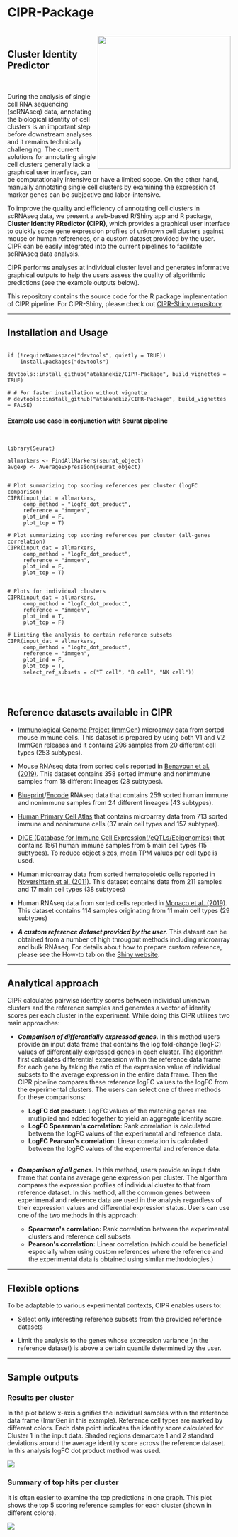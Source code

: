 # CIPR-Package

<br>

<img align="right" src="https://github.com/atakanekiz/CIPR-Package/raw/master/doc/CIPR_hex_mid.png" width=300> 

## Cluster Identity Predictor 

<br>

During the analysis of single cell RNA sequencing (scRNAseq) data, annotating the biological identity of cell clusters is an important step before downstream analyses and it remains technically challenging. The current solutions for annotating single cell clusters generally lack a graphical user interface, can be computationally intensive or have a limited scope. On the other hand, manually annotating single cell clusters by examining the expression of marker genes can be subjective and labor-intensive.

To improve the quality and efficiency of annotating cell clusters in scRNAseq data, we present a web-based R/Shiny app and R package, __Cluster Identity PRedictor (CIPR)__, which provides a graphical user interface to quickly score gene expression profiles of unknown cell clusters against mouse or human references, or a custom dataset provided by the user. CIPR can be easily integrated into the current pipelines to facilitate scRNAseq data analysis.

CIPR performs analyses at individual cluster level and generates informative graphical outputs to help the users assess the quality of algorithmic predictions (see the example outputs below).  


This repository contains the source code for the R package implementation of CIPR pipeline. For CIPR-Shiny, please check out [CIPR-Shiny repository](https://github.com/atakanekiz/CIPR-Shiny).

---

## Installation and Usage

```{r}

if (!requireNamespace("devtools", quietly = TRUE))
    install.packages("devtools")

devtools::install_github("atakanekiz/CIPR-Package", build_vignettes = TRUE)

# # For faster installation without vignette
# devtools::install_github("atakanekiz/CIPR-Package", build_vignettes = FALSE)
```

#### Example use case in conjunction with Seurat pipeline

```{r}


library(Seurat)

allmarkers <- FindAllMarkers(seurat_object)
avgexp <- AverageExpression(seurat_object)


# Plot summarizing top scoring references per cluster (logFC comparison)
CIPR(input_dat = allmarkers,
     comp_method = "logfc_dot_product", 
     reference = "immgen", 
     plot_ind = F,
     plot_top = T)
     
# Plot summarizing top scoring references per cluster (all-genes correlation)
CIPR(input_dat = allmarkers,
     comp_method = "logfc_dot_product", 
     reference = "immgen", 
     plot_ind = F,
     plot_top = T)
     
     
# Plots for individual clusters
CIPR(input_dat = allmarkers,
     comp_method = "logfc_dot_product", 
     reference = "immgen", 
     plot_ind = T,
     plot_top = F)

# Limiting the analysis to certain reference subsets
CIPR(input_dat = allmarkers,
     comp_method = "logfc_dot_product", 
     reference = "immgen", 
     plot_ind = F,
     plot_top = T, 
     select_ref_subsets = c("T cell", "B cell", "NK cell"))




```


## Reference datasets available in CIPR

* [Immunological Genome Project (ImmGen)](https://www.immgen.org) microarray data from sorted mouse immune cells. This dataset is prepared by using both V1 and V2 ImmGen releases and it contains 296 samples from 20 different cell types (253 subtypes).

* Mouse RNAseq data from sorted cells reported in [Benayoun et al. (2019)](http://www.genome.org/cgi/doi/10.1101/gr.240093.118). This dataset contains 358 sorted immune and nonimmune samples from 18 different lineages (28 subtypes).

* [Blueprint](https://doi.org/10.3324/haematol.2013.094243)/[Encode](https://doi.org/10.1038/nature11247) RNAseq data that contains 259 sorted human immune and nonimmune samples from 24 different lineages (43 subtypes).

* [Human Primary Cell Atlas](https://doi.org/10.1186/1471-2164-14-632) that contains microarray data from 713 sorted immune and nonimmune cells (37 main cell types and 157 subtypes).

* [DICE (Database for Immune Cell Expression(/eQTLs/Epigenomics)](https://doi.org/10.1016/j.cell.2018.10.022) that contains 1561 human immune samples from 5 main cell types (15 subtypes). To reduce object sizes, mean TPM values per cell type is used.

* Human microarray data from sorted hematopoietic cells reported in [Novershtern et al. (2011)](https://doi.org/10.1016/j.cell.2011.01.004). This dataset contains data from 211 samples and 17 main cell types (38 subtypes)

* Human RNAseq data from sorted cells reported in [Monaco et al. (2019)](https://doi.org/10.1016/j.celrep.2019.01.041). This dataset contains 114 samples originating from 11 main cell types (29 subtypes)

* ___A custom reference dataset provided by the user.___ This dataset can be obtained from a number of high througput methods including microarray and bulk RNAseq. For details about how to prepare custom reference, please see the How-to tab on the [Shiny website](https://aekiz.shinyapps.io/CIPR).

---

## Analytical approach

CIPR calculates pairwise identity scores between individual unknown clusters and the reference samples and generates a vector of identity scores per each cluster in the experiment. While doing this CIPR utilizes two main approaches:

* ___Comparison of differentially expressed genes.___ In this method users provide an input data frame that contains the log fold-change (logFC) values of differentially expressed genes in each cluster. The algorithm first calculates differential expression within the reference data frame for each gene by taking the ratio of the expression value of individual subsets to the average expression in the entire data frame. Then the CIPR pipeline compares these reference logFC values to the logFC from the experimental clusters. The users can select one of three methods for these comparisons:

   * __LogFC dot product:__ LogFC values of the matching genes are mutliplied and added together to yield an aggregate identity score.
   * __LogFC Spearman's correlation:__ Rank correlation is calculated between the logFC values of the experimental and reference data. 
   * __LogFC Pearson's correlation__: Linear correlation is calculated between the logFC values of the expermental and reference data.
   
   <br>
   
* ___Comparison of all genes.___ In this method, users provide an input data frame that contains average gene expression per cluster. The algorithm compares the expression profiles of individual cluster to that from reference dataset. In this method, all the common genes between experimenal and reference data are used in the analysis regardless of their expression values and differential expression status. Users can use one of the two methods in this approach:

   * __Spearman's correlation:__ Rank correlation between the experimental clusters and reference cell subsets
   * __Pearson's correlation:__ Linear correlation (which could be beneficial especially when using custom references where the reference and the experimental data is obtained using similar methodologies.)


---



## Flexible options

To be adaptable to various experimental contexts, CIPR enables users to:

* Select only interesting reference subsets from the provided reference datasets

* Limit the analysis to the genes whose expression variance (in the reference dataset) is above a certain quantile determined by the user.


---

## Sample outputs

### Results per cluster

In the plot below x-axis signifies the individual samples within the reference data frame (ImmGen in this example). Reference cell types are marked by different colors. Each data point indicates the identity score calculated for Cluster 1 in the input data. Shaded regions demarcate 1 and 2 standard deviations around the average identity score across the reference dataset. In this analysis logFC dot product method was used.


<kbd>
<img src=https://github.com/atakanekiz/CIPR-Package/raw/master/doc/sample_ind_output.png>
</kbd>

### Summary of top hits per cluster

It is often easier to examine the top predictions in one graph. This plot shows the top 5 scoring reference samples for each cluster (shown in different colors).

<kbd>
<img src=https://github.com/atakanekiz/CIPR-Package/raw/master/doc/sample_top_output.png>
</kbd>



